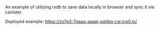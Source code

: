 An example of utilizing rxdb to save data locally in browser and sync it via canister.

Deployed example: https://zs7e3-7qaaa-aaaaj-qahbq-cai.icp0.io/
